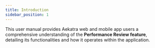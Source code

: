 ```yaml
---
title: Introduction
sidebar_position: 1
---
```

This user manual provides Aekatra web and mobile app users a comprehensive understanding of the **Performance Review feature**, detailing its functionalities and how it operates within the application.
